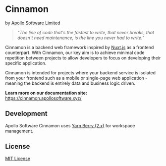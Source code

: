 # Cinnamon
by [Apollo Software Limited](https://apollosoftware.xyz/)

> _"The line of code that's the fastest to write, that never breaks, that doesn't need maintenance, is the line you never had to write."_

Cinnamon is a backend web framework inspired by [Nuxt.js](https://github.com/nuxt/nuxt.js) as a frontend counterpart. With Cinnamon, our key aim is to achieve minimal code repetition between projects to allow developers to focus on developing their specific application.

Cinnamon is intended for projects where your backend service is isolated from your frontend such as a mobile or single-page web application - meaning the backend is entirely data and business logic driven.

**Learn more on our documentation site:**
https://cinnamon.apollosoftware.xyz/

## Development
Apollo Software Cinnamon uses [Yarn Berry (2.x)](https://yarnpkg.com/getting-started/install) for workspace management.

## License
[MIT License](LICENSE.md)
